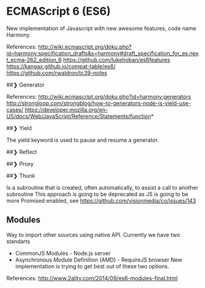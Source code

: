 # ECMAScript 6 (ES6)

  New implementation of Javascript with new awesome features, code name Harmony.

  References:
    http://wiki.ecmascript.org/doku.php?id=harmony:specification_drafts&s=harmony#draft_specification_for_es.next_ecma-262_edition_6
    https://github.com/lukehoban/es6features
    https://kangax.github.io/compat-table/es6/
    https://github.com/rwaldron/tc39-notes

##❯ Generator

References:
http://wiki.ecmascript.org/doku.php?id=harmony:generators
http://strongloop.com/strongblog/how-to-generators-node-js-yield-use-cases/
https://developer.mozilla.org/en-US/docs/Web/JavaScript/Reference/Statements/function*

##❯ Yield

The yield keyword is used to pause and resume a generator.

##❯ Reflect

##❯ Proxy

##❯ Thunk

Is a subroutine that is created, often automatically, to assist a call to another subroutine
This approach is going to be deprecated as JS is going to be more Promised enabled, see https://github.com/visionmedia/co/issues/143

## Modules

Way to import other sources using native API. Currently we have two standarts
* CommonJS Modules - Node.js server
* Asynchronous Module Definition (AMD) - RequireJS browser
New implementation is trying to get best out of these two options.

References: http://www.2ality.com/2014/09/es6-modules-final.html
